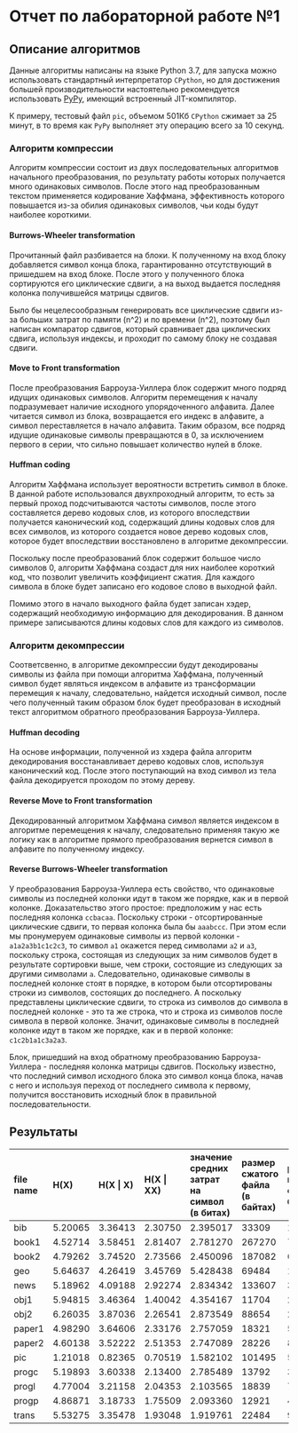 # Отчет по лабораторной работе №1

## Описание алгоритмов

Данные алгоритмы написаны на языке Python 3.7, для запуска можно использовать
стандартный интерпретатор `CPython`, но для достижения большей
производительности настоятельно рекомендуется использовать
[PyPy](https://www.pypy.org/), имеющий встроенный JIT-компилятор.

К примеру, тестовый файл `pic`, объемом 501Кб `CPython` сжимает за 25 минут, в
то время как `PyPy` выполняет эту операцию всего за 10 секунд.

### Алгоритм компрессии

Алгоритм компрессии состоит из двух последовательных алгоритмов начального
преобразования, по результату работы которых получается много одинаковых
символов. После этого над преобразованным текстом применяется кодирование
Хаффмана, эффективность которого повышается из-за обилия одинаковых символов,
чьи коды будут наиболее короткими.

#### Burrows-Wheeler transformation

Прочитанный файл разбивается на блоки. К полученному на вход блоку добавляется
символ конца блока, гарантированно отсутствующий в пришедшем на вход блоке.
После этого у полученного блока сортируются его циклические сдвиги, а на
выход выдается последняя колонка получившейся матрицы сдвигов.

Было бы нецелесообразным генерировать все циклические сдвиги из-за больших
затрат по памяти (n^2) и по времени (n^2), поэтому был написан компаратор
сдвигов, который сравнивает два циклических сдвига, используя индексы,
и проходит по самому блоку не создавая сдвиги.

#### Move to Front transformation

После преобразования Барроуза-Уиллера блок содержит много подряд идущих
одинаковых символов. Алгоритм перемещения к началу подразумевает наличие
исходного упорядоченного алфавита. Далее читается символ из блока, возвращается
его индекс в алфавите, а символ переставляется в начало алфавита. Таким
образом, все подряд идущие одинаковые символы превращаются в 0, за исключением
первого в серии, что сильно повышает количество нулей в блоке.

#### Huffman coding

Алгоритм Хаффмана использует вероятности встретить символ в блоке. В данной
работе использовался двухпроходный алгоритм, то есть за первый проход
подсчитываются частоты символов, после этого составляется дерево кодовых слов,
из которого впоследствии получается канонический код, содержащий длины кодовых
слов для всех символов, из которого создается новое дерево кодовых слов,
которое будет впоследствии восстановлено в алгоритме декомпрессии.

Поскольку после преобразований блок содержит большое число символов 0, алгоритм
Хаффмана создаст для них наиболее короткий код, что позволит увеличить
коэффициент сжатия. Для каждого символа в блоке будет записано его кодовое
слово в выходной файл.

Помимо этого в начало выходного файла будет записан хэдер, содержащий
необходимую информацию для декодирования. В данном примере записываются
длины кодовых слов для каждого из символов.

### Алгоритм декомпрессии

Соответсвенно, в алгоритме декомпрессии будут декодированы символы из файла при
помощи алгоритма Хаффмана, полученный символ будет являться индексом в алфавите
из трансформации перемещия к началу, следовательно, найдется исходный символ,
после чего полученный таким образом блок будет преобразован в исходный текст
алгоритмом обратного преобразования Барроуза-Уиллера.

#### Huffman decoding

На основе информации, полученной из хэдера файла алгоритм декодирования
восстанавливает дерево кодовых слов, используя канонический код. После этого
поступающий на вход символ из тела файла декодируется проходом по этому дереву.

#### Reverse Move to Front transformation

Декодированный алгоритмом Хаффмана символ является индексом в алгоритме
перемещения к началу, следовательно применяя такую же логику как в алгоритме
прямого преобразования вернется символ в алфавите по полученному индексу.

#### Reverse Burrows-Wheeler transformation

У преобразования Барроуза-Уиллера есть свойство, что одинаковые символы из
последней колонки идут в таком же порядке, как и в первой колонке.
Доказательство этого простое: предположим у нас есть последняя колонка
`ccbacaa`. Поскольку строки - отсортированные циклические сдвиги, то первая
колонка была бы `aaabccc`. При этом если мы пронумеруем одинаковые символы из
первой колонки - `a1a2a3b1c1c2c3`, то символ `a1` окажется перед символами `a2`
и `a3`, поскольку строка, состоящая из следующих за ним символов будет в
результате сортировки выше, чем строки, состоящие из следующих за другими
символами `a`. Следовательно, одинаковые символы в последней колонке стоят в
порядке, в котором были отсортированы строки из символов, состоящих до
последнего. А поскольку представлены циклические сдвиги, то строка из символов
до символа в последней колонке - это та же строка, что и строка из символов
после символа в первой колонке. Значит, одинаковые символы в последней колонке
идут в таком же порядке, как и в первой колонке: `c1c2b1a1c3a2a3`.

Блок, пришедший на вход обратному преобразованию Барроуза-Уиллера - последняя
колонка матрицы сдвигов. Поскольку известно, что последний символ исходного
блока это символ конца блока, начав с него и используя переход от последнего
символа к первому, получится восстановить исходный блок в правильной
последовательности.

## Результаты
| file name | H(X)    | H(X \| X)  | H(X  \| XX) | значение средних затрат на символ (в битах) | размер сжатого файла (в байтах) | размер исходного файла (в байтах) |
| :-------- | :------ | :--------- | :---------- | :------------------------------------------ | :------------------------------ | :-------------------------------- |
| bib       | 5.20065 | 3.36413    | 2.30750     | 2.395017                                    | 33309                           | 111261                            |
| book1     | 4.52714 | 3.58451    | 2.81407     | 2.781270                                    | 267270                          | 768771                            |
| book2     | 4.79262 | 3.74520    | 2.73566     | 2.450096                                    | 187082                          | 610856                            |
| geo       | 5.64637 | 4.26419    | 3.45769     | 5.428438                                    | 69484                           | 102400                            |
| news      | 5.18962 | 4.09188    | 2.92274     | 2.834342                                    | 133607                          | 377109                            |
| obj1      | 5.94815 | 3.46364    | 1.40042     | 4.354167                                    | 11704                           | 21504                             |
| obj2      | 6.26035 | 3.87036    | 2.26541     | 2.873549                                    | 88654                           | 246814                            |
| paper1    | 4.98290 | 3.64606    | 2.33176     | 2.757059                                    | 18321                           | 53161                             |
| paper2    | 4.60138 | 3.52222    | 2.51353     | 2.747089                                    | 28226                           | 82199                             |
| pic       | 1.21018 | 0.82365    | 0.70519     | 1.582102                                    | 101495                          | 513216                            |
| progc     | 5.19893 | 3.60338    | 2.13400     | 2.785489                                    | 13792                           | 39611                             |
| progl     | 4.77004 | 3.21158    | 2.04353     | 2.103565                                    | 18839                           | 71646                             |
| progp     | 4.86871 | 3.18733    | 1.75509     | 2.093360                                    | 12921                           | 49379                             |
| trans     | 5.53275 | 3.35478    | 1.93048     | 1.919761                                    | 22484                           | 93695                             |
